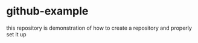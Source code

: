 # github-example
this repository is demonstration of how to create a repository and properly set it up 
